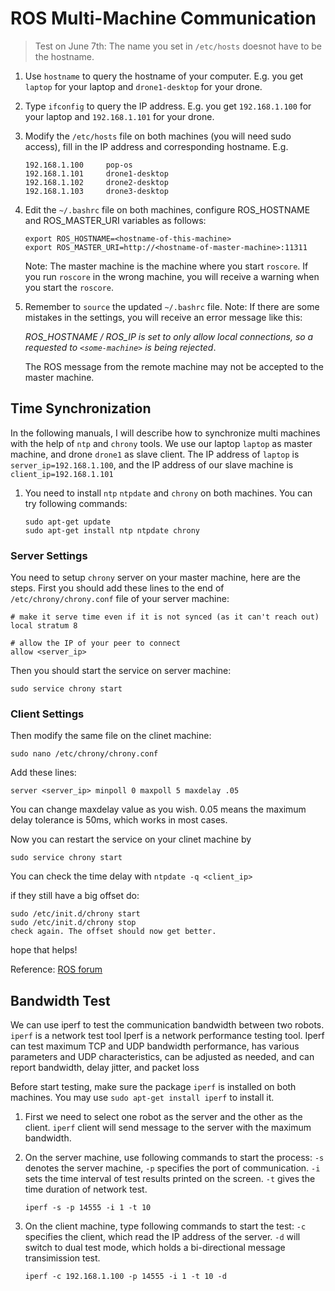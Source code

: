 # ROS Multi-Machine Communication

> Test on June 7th: The name you set in `/etc/hosts` doesnot have to be the hostname.

1. Use `hostname` to query the hostname of your computer. E.g. you get `laptop` for your laptop and `drone1-desktop` for your drone.
2. Type `ifconfig` to query the IP address. E.g. you get `192.168.1.100` for your laptop and `192.168.1.101` for your drone.
3. Modify the `/etc/hosts` file on both machines (you will need sudo access), fill in the IP address and corresponding hostname. E.g.
   ```
   192.168.1.100     pop-os
   192.168.1.101     drone1-desktop
   192.168.1.102     drone2-desktop
   192.168.1.103     drone3-desktop
   ```
4. Edit the `~/.bashrc` file on both machines, configure ROS_HOSTNAME and ROS_MASTER_URI variables as follows:
   ```
   export ROS_HOSTNAME=<hostname-of-this-machine>
   export ROS_MASTER_URI=http://<hostname-of-master-machine>:11311
   ```
   Note: The master machine is the machine where you start `roscore`. If you run `roscore` in the wrong machine, you will receive a warning when you start the `roscore`.
5. Remember to `source` the updated `~/.bashrc` file.
   Note: If there are some mistakes in the settings, you will receive an error message like this:

   _ROS_HOSTNAME / ROS_IP is set to only allow local connections, so a requested to `<some-machine>` is being rejected_.

   The ROS message from the remote machine may not be accepted to the master machine.

## Time Synchronization

In the following manuals, I will describe how to synchronize multi machines with the help of `ntp` and `chrony` tools.
We use our laptop `laptop` as master machine, and drone `drone1` as slave client.
The IP address of `laptop` is `server_ip=192.168.1.100`, and the IP address of our slave machine is `client_ip=192.168.1.101`

1. You need to install `ntp` `ntpdate` and `chrony` on both machines. You can try following commands:
   ```
   sudo apt-get update
   sudo apt-get install ntp ntpdate chrony
   ```

### Server Settings

You need to setup `chrony` server on your master machine, here are the steps.
First you should add these lines to the end of `/etc/chrony/chrony.conf` file of your server machine:

```
# make it serve time even if it is not synced (as it can't reach out)
local stratum 8

# allow the IP of your peer to connect
allow <server_ip>
```

Then you should start the service on server machine:

```
sudo service chrony start
```

### Client Settings

Then modify the same file on the clinet machine:

```
sudo nano /etc/chrony/chrony.conf
```

Add these lines:

```
server <server_ip> minpoll 0 maxpoll 5 maxdelay .05
```

You can change maxdelay value as you wish. 0.05 means the maximum delay tolerance is 50ms, which works in most cases.

Now you can restart the service on your clinet machine by

```
sudo service chrony start
```

You can check the time delay with `ntpdate -q <client_ip>`

if they still have a big offset do:

```
sudo /etc/init.d/chrony start
sudo /etc/init.d/chrony stop
check again. The offset should now get better.
```

hope that helps!

Reference: [ROS forum](https://answers.ros.org/question/298821/tf-timeout-with-multiple-machines/)

## Bandwidth Test

We can use iperf to test the communication bandwidth between two robots.
`iperf` is a network test tool
Iperf is a network performance testing tool.
Iperf can test maximum TCP and UDP bandwidth performance, has various parameters and UDP characteristics, can be adjusted as needed, and can report bandwidth, delay jitter, and packet loss

Before start testing, make sure the package `iperf` is installed on both machines.
You may use `sudo apt-get install iperf` to install it.

1. First we need to select one robot as the server and the other as the client.
   `iperf` client will send message to the server with the maximum bandwidth.
2. On the server machine, use following commands to start the process:
   `-s` denotes the server machine, `-p` specifies the port of communication.
   `-i` sets the time interval of test results printed on the screen.
   `-t` gives the time duration of network test.

   ```
   iperf -s -p 14555 -i 1 -t 10
   ```

3. On the client machine, type following commands to start the test:
   `-c` specifies the client, which read the IP address of the server.
   `-d` will switch to dual test mode, which holds a bi-directional message transimission test.

   ```
   iperf -c 192.168.1.100 -p 14555 -i 1 -t 10 -d
   ```
